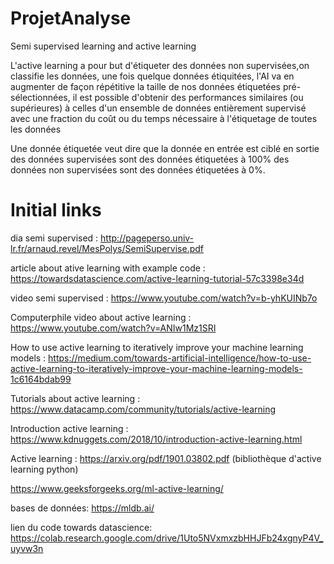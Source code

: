 # ProjetAnalyse
Semi supervised learning and active learning




L'active learning a pour but d'étiqueter des données non supervisées,on classifie les données, une fois quelque données étiquitées, l'AI va en augmenter de façon répétitive la taille de nos données étiquetées pré-sélectionnées, il est possible d'obtenir des performances similaires (ou supérieures) à celles d'un ensemble de données entièrement supervisé avec une fraction du coût ou du temps nécessaire à l'étiquetage de toutes les données

Une donnée étiquetée veut dire que la donnée en entrée est ciblé en sortie des données supervisées sont des données étiquetées à 100% des données non supervisées sont des données étiquetées à 0%.

# Initial links 

dia semi supervised : 
http://pageperso.univ-lr.fr/arnaud.revel/MesPolys/SemiSupervise.pdf

article about ative learning with example code : 
https://towardsdatascience.com/active-learning-tutorial-57c3398e34d

video semi supervised :
https://www.youtube.com/watch?v=b-yhKUINb7o

Computerphile video about active learning :
https://www.youtube.com/watch?v=ANIw1Mz1SRI

How to use active learning to iteratively improve your machine learning models :
https://medium.com/towards-artificial-intelligence/how-to-use-active-learning-to-iteratively-improve-your-machine-learning-models-1c6164bdab99

Tutorials about active learning :
https://www.datacamp.com/community/tutorials/active-learning

Introduction active learning :
https://www.kdnuggets.com/2018/10/introduction-active-learning.html

Active learning :
https://arxiv.org/pdf/1901.03802.pdf (bibliothèque d'active learning python)

https://www.geeksforgeeks.org/ml-active-learning/


bases de données:
https://mldb.ai/


lien du code towards datascience:
https://colab.research.google.com/drive/1Uto5NVxmxzbHHJFb24xgnyP4V_uyvw3n
